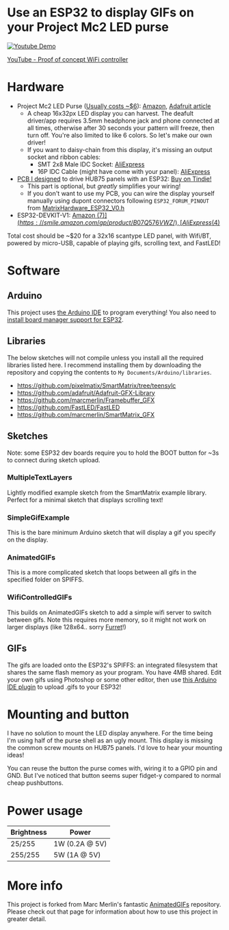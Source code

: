 # Use an ESP32 to display GIFs on your Project Mc2 LED purse

[![Youtube Demo](demo.gif)](https://www.youtube.com/watch?v=3-5VtH-2Txw)

[YouTube - Proof of concept WiFi controller](https://www.youtube.com/watch?v=pXGxG_d0u60)

# Hardware
* Project Mc2 LED Purse ([Usually costs ~$6](https://camelcamelcamel.com/Project-Mc2-Toy-Light-Purse/product/B071LQR2QG)): [Amazon](https://smile.amazon.com/dp/B071LQR2QG/), [Adafruit article](https://blog.adafruit.com/2019/03/06/issue-16-hackspace-magazine-can-i-hack-it-a-smart-pixel-purse-neopixels-making-hackspacemag-biglesp/)
  * A cheap 16x32px LED display you can harvest. The deafult driver/app requires 3.5mm headphone jack and phone connected at all times, otherwise after 30 seconds your pattern will freeze, then turn off. You're also limited to like 6 colors.  So let's make our own driver!
  * If you want to daisy-chain from this display, it's missing an output socket and ribbon cables:
    * SMT 2x8 Male IDC Socket: [AliExpress](https://www.aliexpress.com/item/32989866598.html)
    * 16P IDC Cable (might have come with your panel): [AliExpress](https://www.aliexpress.com/item/32873766356.html)
* [PCB I designed](https://github.com/rorosaurus/esp32-hub75-driver) to drive HUB75 panels with an ESP32: [Buy on Tindie!](https://www.tindie.com/products/18357/)
  * This part is optional, but *greatly* simplifies your wiring!
  * If you don't want to use my PCB, you can wire the display yourself manually using dupont connectors following `ESP32_FORUM_PINOUT` from [MatrixHardware_ESP32_V0.h](https://github.com/pixelmatix/SmartMatrix/blob/teensylc/src/MatrixHardware_ESP32_V0.h)
* ESP32-DEVKIT-V1: [Amazon ($7)](https://smile.amazon.com/gp/product/B07Q576VWZ/), [AliExpress ($4)](https://www.aliexpress.com/item/32902307791.html)

Total cost should be ~$20 for a 32x16 scantype LED panel, with Wifi/BT, powered by micro-USB, capable of playing gifs, scrolling text, and FastLED!

# Software

## Arduino
This project uses [the Arduino IDE](https://www.arduino.cc/en/Main/Software) to program everything!  You also need to [install board manager support for ESP32](https://github.com/espressif/arduino-esp32).

## Libraries
The below sketches will not compile unless you install all the required libraries listed here. I recommend installing them by downloading the repository and copying the contents to `My Documents/Arduino/libraries`.

* https://github.com/pixelmatix/SmartMatrix/tree/teensylc
* https://github.com/adafruit/Adafruit-GFX-Library
* https://github.com/marcmerlin/Framebuffer_GFX
* https://github.com/FastLED/FastLED
* https://github.com/marcmerlin/SmartMatrix_GFX

## Sketches
Note: some ESP32 dev boards require you to hold the BOOT button for ~3s to connect during sketch upload.

### MultipleTextLayers
Lightly modified example sketch from the SmartMatrix example library. Perfect for a minimal sketch that displays scrolling text!

### SimpleGifExample
This is the bare minimum Arduino sketch that will display a gif you specify on the display.  

### AnimatedGIFs
This is a more complicated sketch that loops between all gifs in the specified folder on SPIFFS.

### WifiControlledGIFs
This builds on AnimatedGIFs sketch to add a simple wifi server to switch between gifs. Note this requires more memory, so it might not work on larger displays (like 128x64.. sorry [Furret](https://github.com/rorosaurus/FurretTotem)!)


## GIFs
The gifs are loaded onto the ESP32's SPIFFS: an integrated filesystem that shares the same flash memory as your program.  You have 4MB shared. Edit your own gifs using Photoshop or some other editor, then use [this Arduino IDE plugin](https://github.com/me-no-dev/arduino-esp32fs-plugin) to upload .gifs to your ESP32!

# Mounting and button
I have no solution to mount the LED display anywhere. For the time being I'm using half of the purse shell as an ugly mount. This display is missing the common screw mounts on HUB75 panels. I'd love to hear your mounting ideas!

You can reuse the button the purse comes with, wiring it to a GPIO pin and GND. But I've noticed that button seems super fidget-y compared to normal cheap pushbuttons.

# Power usage
Brightness | Power
-----------|------
25/255 | 1W (0.2A @ 5V)
255/255 | 5W (1A @ 5V)

# More info
This project is forked from Marc Merlin's fantastic [AnimatedGIFs](https://github.com/marcmerlin/AnimatedGIFs) repository. Please check out that page for information about how to use this project in greater detail.
